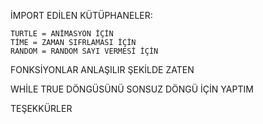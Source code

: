 İMPORT EDİLEN KÜTÜPHANELER:

	TURTLE = ANİMASYON İÇİN
	TİME = ZAMAN SIFRLAMASI İÇİN
	RANDOM = RANDOM SAYI VERMESİ İÇİN

FONKSİYONLAR ANLAŞILIR ŞEKİLDE ZATEN 

WHİLE TRUE DÖNGÜSÜNÜ SONSUZ DÖNGÜ İÇİN YAPTIM

TEŞEKKÜRLER